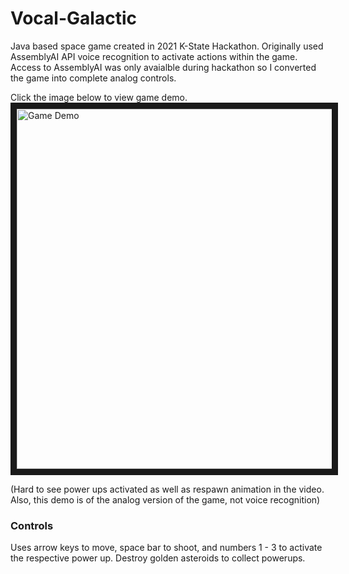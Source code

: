 # Vocal-Galactic
Java based space game created in 2021 K-State Hackathon. Originally used AssemblyAI API voice recognition to activate actions within the game. Access to AssemblyAI was only avaialble during hackathon so I converted the game into complete analog controls.

Click the image below to view game demo.
<a href="http://www.youtube.com/watch?feature=player_embedded&v=l8QWF_gRTzQ
" target="_blank"><img src="http://img.youtube.com/vi/l8QWF_gRTzQ/0.jpg" 
alt="Game Demo" width="1024" height="576" border="10" /></a>

(Hard to see power ups activated as well as respawn animation in the video. Also, this demo is of the analog version of the game, not voice recognition)

### Controls
Uses arrow keys to move, space bar to shoot, and numbers 1 - 3 to activate the respective power up.
Destroy golden asteroids to collect powerups.
